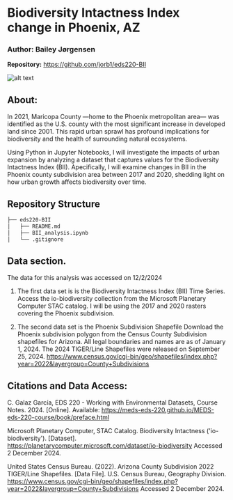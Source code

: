 # Biodiversity Intactness Index change in Phoenix, AZ

### Author: Bailey Jørgensen

**Repository:** https://github.com/jorb1/eds220-BII

![alt text](https://arizona-content.usedirect.com/storage/common/20220301071637.jpg)

## About: 
In 2021, Maricopa County —home to the Phoenix metropolitan area— was identified as the U.S. county with the most significant increase in developed land since 2001. This rapid urban sprawl has profound implications for biodiversity and the health of surrounding natural ecosystems.

Using Python in Jupyter Notebooks,  I will investigate the impacts of urban expansion by analyzing a dataset that captures values for the Biodiversity Intactness Index (BII). Apecifically, I will examine changes in BII in the Phoenix county subdivision area between 2017 and 2020, shedding light on how urban growth affects biodiversity over time.

## Repository Structure   
    
```bash
├── eds220-BII
│   ├── README.md
│   ├── BII_analysis.ipynb
│   └── .gitignore

```

## Data section. 

The data for this analysis was accessed on 12/2/2024

1. The first data set is is the Biodiversity Intactness Index (BII) Time Series. Access the io-biodiversity collection from the Microsoft Planetary Computer STAC catalog. I will be using the 2017 and 2020 rasters covering the Phoenix subdivision. 

2. The second data set is the Phoenix Subdivision Shapefile Download the Phoenix subdivision polygon from the Census County Subdivision shapefiles for Arizona. All legal boundaries and names are as of January 1, 2024. The 2024 TIGER/Line Shapefiles were released on September 25, 2024. https://www.census.gov/cgi-bin/geo/shapefiles/index.php?year=2022&layergroup=County+Subdivisions

## Citations and Data Access:

C. Galaz García, EDS 220 - Working with Environmental Datasets, Course Notes. 2024. [Online]. Available: https://meds-eds-220.github.io/MEDS-eds-220-course/book/preface.html

Microsoft Planetary Computer, STAC Catalog. Biodiversity Intactness ('io-biodiversity'). [Dataset]. https://planetarycomputer.microsoft.com/dataset/io-biodiversity Accessed 2 December 2024.

United States Census Bureau. (2022). Arizona County Subdivision 2022 TIGER/Line Shapefiles. [Data File]. U.S. Census Bureau, Geography Division. https://www.census.gov/cgi-bin/geo/shapefiles/index.php?year=2022&layergroup=County+Subdivisions Accessed 2 December 2024.

